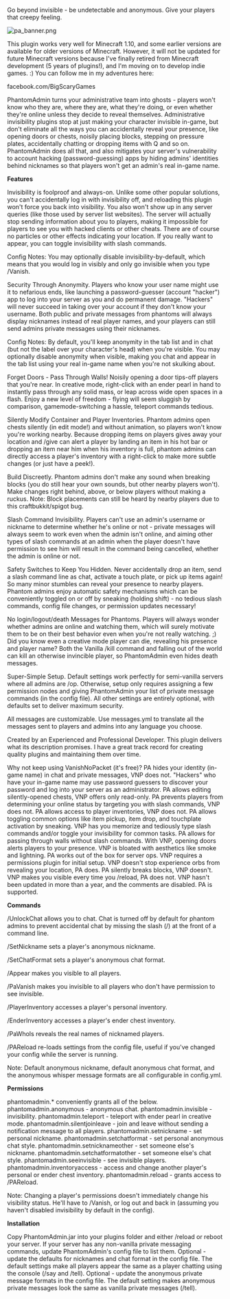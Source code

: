Go beyond invisible - be undetectable and anonymous.
Give your players that creepy feeling.

![pa_banner.png](https://s28.postimg.org/jido5c6fx/pa_banner.png)

This plugin works very well for Minecraft 1.10, and some earlier versions are available for older versions of Minecraft. However, it will not be updated for future Minecraft versions because I've finally retired from Minecraft development (5 years of plugins!), and I'm moving on to develop indie games. :) You can follow me in my adventures here: 

facebook.com/BigScaryGames

PhantomAdmin turns your administrative team into ghosts - players won't know who they are, where they are, what they're doing, or even whether they're online unless they decide to reveal themselves. Administrative invisibility plugins stop at just making your character invisible in-game, but don't eliminate all the ways you can accidentally reveal your presence, like opening doors or chests, noisily placing blocks, stepping on pressure plates, accidentally chatting or dropping items with Q and so on. PhantomAdmin does all that, and also mitigates your server's vulnerability to account hacking (password-guessing) apps by hiding admins' identities behind nicknames so that players won't get an admin's real in-game name.


**Features**

Invisibility is foolproof and always-on. Unlike some other popular solutions, you can't accidentally log in with invisibility off, and reloading this plugin won't force you back into visibility. You also won't show up in any server queries (like those used by server list websites). The server will actually stop sending information about you to players, making it impossible for players to see you with hacked clients or other cheats. There are of course no particles or other effects indicating your location. If you really want to appear, you can toggle invisibility with slash commands.

Config Notes: You may optionally disable invisibility-by-default, which means that you would log in visibly and only go invisible when you type /Vanish.

Security Through Anonymity. Players who know your user name might use it to nefarious ends, like launching a password-guesser (account "hacker") app to log into your server as you and do permanent damage. "Hackers" will never succeed in taking over your account if they don't know your username. Both public and private messages from phantoms will always display nicknames instead of real player names, and your players can still send admins private messages using their nicknames.

Config Notes: By default, you'll keep anonymity in the tab list and in chat (but not the label over your character's head) when you're visible. You may optionally disable anonymity when visible, making you chat and appear in the tab list using your real in-game name when you're not skulking about.

Forget Doors - Pass Through Walls! Noisily opening a door tips-off players that you're near. In creative mode, right-click with an ender pearl in hand to instantly pass through any solid mass, or leap across wide open spaces in a flash. Enjoy a new level of freedom - flying will seem sluggish by comparison, gamemode-switching a hassle, teleport commands tedious.

Silently Modify Container and Player Inventories. Phantom admins open chests silently (in edit mode!) and without animation, so players won't know you're working nearby. Because dropping items on players gives away your location and /give can alert a player by landing an item in his hot bar or dropping an item near him when his inventory is full, phantom admins can directly access a player's inventory with a right-click to make more subtle changes (or just have a peek!).

Build Discreetly. Phantom admins don't make any sound when breaking blocks (you do still hear your own sounds, but other nearby players won't). Make changes right behind, above, or below players without making a ruckus. Note: Block placements can still be heard by nearby players due to this craftbukkit/spigot bug.

Slash Command Invisibility. Players can't use an admin's username or nickname to determine whether he's online or not - private messages will always seem to work even when the admin isn't online, and aiming other types of slash commands at an admin when the player doesn't have permission to see him will result in the command being cancelled, whether the admin is online or not.

Safety Switches to Keep You Hidden. Never accidentally drop an item, send a slash command line as chat, activate a touch plate, or pick up items again! So many minor stumbles can reveal your presence to nearby players. Phantom admins enjoy automatic safety mechanisms which can be conveniently toggled on or off by sneaking (holding shift) - no tedious slash commands, config file changes, or permission updates necessary!

No login/logout/death Messages for Phantoms. Players will always wonder whether admins are online and watching them, which will surely motivate them to be on their best behavior even when you're not really watching. ;) Did you know even a creative mode player can die, revealing his presence and player name? Both the Vanilla /kill command and falling out of the world can kill an otherwise invincible player, so PhantomAdmin even hides death messages.

Super-Simple Setup. Default settings work perfectly for semi-vanilla servers where all admins are /op. Otherwise, setup only requires assigning a few permission nodes and giving PhantomAdmin your list of private message commands (in the config file). All other settings are entirely optional, with defaults set to deliver maximum security.

All messages are customizable. Use messages.yml to translate all the messages sent to players and admins into any language you choose.

Created by an Experienced and Professional Developer. This plugin delivers what its description promises. I have a great track record for creating quality plugins and maintaining them over time.

Why not keep using VanishNoPacket (it's free)?
PA hides your identity (in-game name) in chat and private messages, VNP does not. "Hackers" who have your in-game name may use password guessers to discover your password and log into your server as an administrator.
PA allows editing silently-opened chests, VNP offers only read-only.
PA prevents players from determining your online status by targeting you with slash commands, VNP does not.
PA allows access to player inventories, VNP does not.
PA allows toggling common options like item pickup, item drop, and touchplate activation by sneaking. VNP has you memorize and tediously type slash commands and/or toggle your invisibility for common tasks.
PA allows for passing through walls without slash commands. With VNP, opening doors alerts players to your presence.
VNP is bloated with aesthetics like smoke and lightning.
PA works out of the box for server ops. VNP requires a permissions plugin for initial setup.
VNP doesn't stop experience orbs from revealing your location, PA does.
PA silently breaks blocks, VNP doesn't.
VNP makes you visible every time you /reload, PA does not.
VNP hasn't been updated in more than a year, and the comments are disabled. PA is supported.

**Commands**

/UnlockChat allows you to chat. Chat is turned off by default for phantom admins to prevent accidental chat by missing the slash (/) at the front of a command line.

/SetNickname sets a player's anonymous nickname.

/SetChatFormat sets a player's anonymous chat format.

/Appear makes you visible to all players.

/PaVanish makes you invisible to all players who don't have permission to see invisible.

/PlayerInventory accesses a player's personal inventory.

/EnderInventory accesses a player's ender chest inventory.

/PaWhoIs reveals the real names of nicknamed players.

/PAReload re-loads settings from the config file, useful if you've changed your config while the server is running.

Note: Default anonymous nickname, default anonymous chat format, and the anonymous whisper message formats are all configurable in config.yml.


**Permissions**

phantomadmin.* conveniently grants all of the below.
phantomadmin.anonymous - anonymous chat.
phantomadmin.invisible - invisibility.
phantomadmin.teleport - teleport with ender pearl in creative mode.
phantomadmin.silentjoinleave - join and leave without sending a notification message to all players.
phantomadmin.setnickname - set personal nickname.
phantomadmin.setchatformat - set personal anonymous chat style.
phantomadmin.setnicknameother - set someone else's nickname.
phantomadmin.setchatformatother - set someone else's chat style.
phantomadmin.seeinvisible - see invisible players.
phantomadmin.inventoryaccess - access and change another player's personal or ender chest inventory.
phantomadmin.reload - grants access to /PAReload.

Note: Changing a player's permissions doesn't immediately change his visibility status. He'll have to /Vanish, or log out and back in (assuming you haven't disabled invisibility by default in the config).


**Installation** 

Copy PhantomAdmin.jar into your plugins folder and either /reload or reboot your server.
If your server has any non-vanilla private messaging commands, update PhantomAdmin's config file to list them.
Optional - update the defaults for nicknames and chat format in the config file. The default settings make all players appear the same as a player chatting using the console (/say and /tell).
Optional - update the anonymous private message formats in the config file. The default setting makes anonymous private messages look the same as vanilla private messages (/tell).
